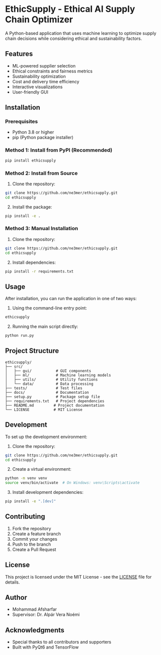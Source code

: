 # EthicSupply - Ethical AI Supply Chain Optimizer

A Python-based application that uses machine learning to optimize supply chain decisions while considering ethical and sustainability factors.

## Features

- ML-powered supplier selection
- Ethical constraints and fairness metrics
- Sustainability optimization
- Cost and delivery time efficiency
- Interactive visualizations
- User-friendly GUI

## Installation

### Prerequisites

- Python 3.8 or higher
- pip (Python package installer)

### Method 1: Install from PyPI (Recommended)

```bash
pip install ethicsupply
```

### Method 2: Install from Source

1. Clone the repository:

```bash
git clone https://github.com/ne3mer/ethicsupply.git
cd ethicsupply
```

2. Install the package:

```bash
pip install -e .
```

### Method 3: Manual Installation

1. Clone the repository:

```bash
git clone https://github.com/ne3mer/ethicsupply.git
cd ethicsupply
```

2. Install dependencies:

```bash
pip install -r requirements.txt
```

## Usage

After installation, you can run the application in one of two ways:

1. Using the command-line entry point:

```bash
ethicsupply
```

2. Running the main script directly:

```bash
python run.py
```

## Project Structure

```
ethicsupply/
├── src/
│   ├── gui/           # GUI components
│   ├── ml/            # Machine learning models
│   ├── utils/         # Utility functions
│   └── data/          # Data processing
├── tests/             # Test files
├── docs/              # Documentation
├── setup.py           # Package setup file
├── requirements.txt   # Project dependencies
├── README.md         # Project documentation
└── LICENSE           # MIT License
```

## Development

To set up the development environment:

1. Clone the repository:

```bash
git clone https://github.com/ne3mer/ethicsupply.git
cd ethicsupply
```

2. Create a virtual environment:

```bash
python -m venv venv
source venv/bin/activate  # On Windows: venv\Scripts\activate
```

3. Install development dependencies:

```bash
pip install -e ".[dev]"
```

## Contributing

1. Fork the repository
2. Create a feature branch
3. Commit your changes
4. Push to the branch
5. Create a Pull Request

## License

This project is licensed under the MIT License - see the [LICENSE](LICENSE) file for details.

## Author

- Mohammad Afsharfar
- Supervisor: Dr. Alpár Vera Noémi

## Acknowledgments

- Special thanks to all contributors and supporters
- Built with PyQt6 and TensorFlow
